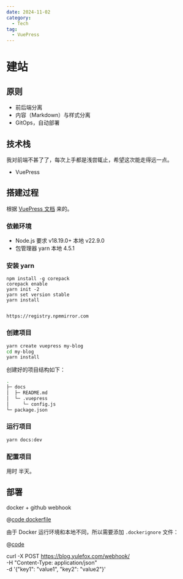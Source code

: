 ```yaml
---
date: 2024-11-02
category:
  - Tech
tag:
  - VuePress
---
```


# 建站



## 原则

- 前后端分离
- 内容（Markdown）与样式分离
- GitOps，自动部署

## 技术栈

我对前端不甚了了，每次上手都是浅尝辄止，希望这次能走得远一点。

- VuePress



## 搭建过程

根据 [VuePress 文档](https://v2.vuepress.vuejs.org/zh/guide/getting-started.html) 来的。

### 依赖环境

- Node.js 要求 v18.19.0+ 本地 v22.9.0
- 包管理器 yarn 本地 4.5.1

### 安装 yarn

```sh{1,4-5}
npm install -g corepack
corepack enable
yarn init -2
yarn set version stable
yarn install


https://registry.npmmirror.com
```

### 创建项目

```sh
yarn create vuepress my-blog
cd my-blog
yarn install
```

创建好的项目结构如下：

```sh
.
├─ docs
│  ├─ README.md
│  └─ .vuepress
│     └─ config.js
└─ package.json
```


### 运行项目

```sh
yarn docs:dev
```

### 配置项目



用时 半天。

## 部署

docker + github webhook



@[code dockerfile](../../Dockerfile)

由于 Docker 运行环境和本地不同，所以需要添加 `.dockerignore` 文件：

@[code](../../.dockerignore)





curl -X POST https://blog.yulefox.com/webhook/ \
     -H "Content-Type: application/json" \
     -d '{"key1": "value1", "key2": "value2"}'
